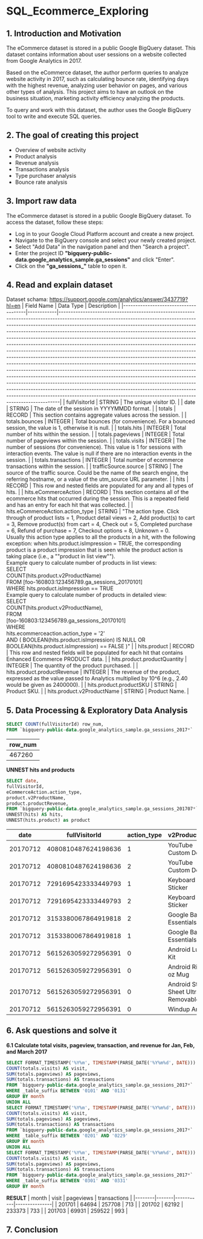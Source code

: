 # SQL_Ecommerce_Exploring

## 1. Introduction and Motivation
The eCommerce dataset is stored in a public Google BigQuery dataset. This dataset contains information about user sessions on a website collected from Google Analytics in 2017.

Based on the eCommerce dataset, the author perform queries to analyze website activity in 2017, such as calculating bounce rate, identifying days with the highest revenue, analyzing user behavior on pages, and various other types of analysis. This project aims to have an outlook on the business situation, marketing activity efficiency analyzing the products.

To query and work with this dataset, the author uses the Google BigQuery tool to write and execute SQL queries.
## 2. The goal of creating this project
- Overview of website activity
- Product analysis
- Revenue analysis
- Transactions analysis
- Type purchaser analysis
- Bounce rate analysis
## 3. Import raw data
The eCommerce dataset is stored in a public Google BigQuery dataset. To access the dataset, follow these steps:
- Log in to your Google Cloud Platform account and create a new project.
- Navigate to the BigQuery console and select your newly created project.
- Select "Add Data" in the navigation panel and then "Search a project".
- Enter the project ID **"bigquery-public-data.google_analytics_sample.ga_sessions"** and click "Enter".
- Click on the **"ga_sessions_"** table to open it.
## 4. Read and explain dataset
Dataset schama: https://support.google.com/analytics/answer/3437719?hl=en
| Field Name                           | Data Type  | Description                                                                                                                                                                                                                                                                                                                                                                                                                                                                                                                                                                                                                                                                                                                                                                                                                                                                                                                                                                                                                                                                                                                        |
|--------------------------------------|------------|------------------------------------------------------------------------------------------------------------------------------------------------------------------------------------------------------------------------------------------------------------------------------------------------------------------------------------------------------------------------------------------------------------------------------------------------------------------------------------------------------------------------------------------------------------------------------------------------------------------------------------------------------------------------------------------------------------------------------------------------------------------------------------------------------------------------------------------------------------------------------------------------------------------------------------------------------------------------------------------------------------------------------------------------------------------------------------------------------------------------------------|
| fullVisitorId                        | STRING     | The unique visitor ID\.                                                                                                                                                                                                                                                                                                                                                                                                                                                                                                                                                                                                                                                                                                                                                                                                                                                                                                                                                                                                                                                                                                            |
| date                                 | STRING     | The date of the session in YYYYMMDD format\.                                                                                                                                                                                                                                                                                                                                                                                                                                                                                                                                                                                                                                                                                                                                                                                                                                                                                                                                                                                                                                                                                       |
| totals                               | RECORD     | This section contains aggregate values across the session\.                                                                                                                                                                                                                                                                                                                                                                                                                                                                                                                                                                                                                                                                                                                                                                                                                                                                                                                                                                                                                                                                        |
| totals\.bounces                      | INTEGER    | Total bounces \(for convenience\)\. For a bounced session, the value is 1, otherwise it is null\.                                                                                                                                                                                                                                                                                                                                                                                                                                                                                                                                                                                                                                                                                                                                                                                                                                                                                                                                                                                                                                  |
| totals\.hits                         | INTEGER    | Total number of hits within the session\.                                                                                                                                                                                                                                                                                                                                                                                                                                                                                                                                                                                                                                                                                                                                                                                                                                                                                                                                                                                                                                                                                          |
| totals\.pageviews                    | INTEGER    | Total number of pageviews within the session\.                                                                                                                                                                                                                                                                                                                                                                                                                                                                                                                                                                                                                                                                                                                                                                                                                                                                                                                                                                                                                                                                                     |
| totals\.visits                       | INTEGER    | The number of sessions \(for convenience\)\. This value is 1 for sessions with interaction events\. The value is null if there are no interaction events in the session\.                                                                                                                                                                                                                                                                                                                                                                                                                                                                                                                                                                                                                                                                                                                                                                                                                                                                                                                                                          |
| totals\.transactions                 | INTEGER    | Total number of ecommerce transactions within the session\.                                                                                                                                                                                                                                                                                                                                                                                                                                                                                                                                                                                                                                                                                                                                                                                                                                                                                                                                                                                                                                                                        |
| trafficSource\.source                | STRING     | The source of the traffic source\. Could be the name of the search engine, the referring hostname, or a value of the utm\_source URL parameter\.                                                                                                                                                                                                                                                                                                                                                                                                                                                                                                                                                                                                                                                                                                                                                                                                                                                                                                                                                                                   |
| hits                                 | RECORD     | This row and nested fields are populated for any and all types of hits\.                                                                                                                                                                                                                                                                                                                                                                                                                                                                                                                                                                                                                                                                                                                                                                                                                                                                                                                                                                                                                                                           |
| hits\.eCommerceAction                | RECORD     | This section contains all of the ecommerce hits that occurred during the session\. This is a repeated field and has an entry for each hit that was collected\.                                                                                                                                                                                                                                                                                                                                                                                                                                                                                                                                                                                                                                                                                                                                                                                                                                                                                                                                                                     |
| hits\.eCommerceAction\.action\_type  | STRING     | "The action type\. Click through of product lists = 1, Product detail views = 2, Add product\(s\) to cart = 3, Remove product\(s\) from cart = 4, Check out = 5, Completed purchase = 6, Refund of purchase = 7, Checkout options = 8, Unknown = 0\.<br>Usually this action type applies to all the products in a hit, with the following exception: when hits\.product\.isImpression = TRUE, the corresponding product is a product impression that is seen while the product action is taking place \(i\.e\., a ""product in list view""\)\.<br>Example query to calculate number of products in list views:<br>SELECT<br>COUNT\(hits\.product\.v2ProductName\)<br>FROM \[foo\-160803:123456789\.ga\_sessions\_20170101\]<br>WHERE hits\.product\.isImpression == TRUE<br>Example query to calculate number of products in detailed view:<br>SELECT<br>COUNT\(hits\.product\.v2ProductName\),<br>FROM<br>\[foo\-160803:123456789\.ga\_sessions\_20170101\]<br>WHERE<br>hits\.ecommerceaction\.action\_type = '2'<br>AND \( BOOLEAN\(hits\.product\.isImpression\) IS NULL OR BOOLEAN\(hits\.product\.isImpression\) == FALSE \)" |
| hits\.product                        | RECORD     | This row and nested fields will be populated for each hit that contains Enhanced Ecommerce PRODUCT data\.                                                                                                                                                                                                                                                                                                                                                                                                                                                                                                                                                                                                                                                                                                                                                                                                                                                                                                                                                                                                                          |
| hits\.product\.productQuantity       | INTEGER    | The quantity of the product purchased\.                                                                                                                                                                                                                                                                                                                                                                                                                                                                                                                                                                                                                                                                                                                                                                                                                                                                                                                                                                                                                                                                                            |
| hits\.product\.productRevenue        | INTEGER    | The revenue of the product, expressed as the value passed to Analytics multiplied by 10^6 \(e\.g\., 2\.40 would be given as 2400000\)\.                                                                                                                                                                                                                                                                                                                                                                                                                                                                                                                                                                                                                                                                                                                                                                                                                                                                                                                                                                                            |
| hits\.product\.productSKU            | STRING     | Product SKU\.                                                                                                                                                                                                                                                                                                                                                                                                                                                                                                                                                                                                                                                                                                                                                                                                                                                                                                                                                                                                                                                                                                                      |
| hits\.product\.v2ProductName         | STRING     | Product Name\.                                                                                                                                                                                                                                                                                                                                                                                                                                                                                                                                                                                                                                                                                                                                                                                                                                                                                                                                                                                                                                                                                                                     |
## 5. Data Processing & Exploratory Data Analysis
~~~~sql
SELECT COUNT(fullVisitorId) row_num,
FROM `bigquery-public-data.google_analytics_sample.ga_sessions_2017*`
~~~~
| row\_num |
|----------|
| 467260   |

**UNNEST hits and products**
~~~~sql
SELECT date, 
fullVisitorId,
eCommerceAction.action_type,
product.v2ProductName,
product.productRevenue,
FROM `bigquery-public-data.google_analytics_sample.ga_sessions_201707*`,
UNNEST(hits) AS hits,
UNNEST(hits.product) as product
~~~~

| date     | fullVisitorId       | action_type | v2ProductName                         | productRevenue |
|----------|---------------------|-------------|---------------------------------------|----------------|
| 20170712 | 4080810487624198636 | 1           | YouTube Custom Decals                 |                |
| 20170712 | 4080810487624198636 | 2           | YouTube Custom Decals                 |                |
| 20170712 | 7291695423333449793 | 1           | Keyboard DOT Sticker                  |                |
| 20170712 | 7291695423333449793 | 2           | Keyboard DOT Sticker                  |                |
| 20170712 | 3153380067864919818 | 2           | Google Baby Essentials Set            |                |
| 20170712 | 3153380067864919818 | 1           | Google Baby Essentials Set            |                |
| 20170712 | 5615263059272956391 | 0           | Android Lunch Kit                     |                |
| 20170712 | 5615263059272956391 | 0           | Android Rise 14 oz Mug                |                |
| 20170712 | 5615263059272956391 | 0           | Android Sticker Sheet Ultra Removable |                |
| 20170712 | 5615263059272956391 | 0           | Windup Android                        |                |
## 6. Ask questions and solve it
**6.1 Calculate total visits, pageview, transaction, and revenue for Jan, Feb, and March 2017**
~~~~sql
SELECT FORMAT_TIMESTAMP('%Y%m', TIMESTAMP(PARSE_DATE('%Y%m%d', DATE))) AS month,
COUNT(totals.visits) AS visit,
SUM(totals.pageviews) AS pageviews,
SUM(totals.transactions) AS transactions
FROM `bigquery-public-data.google_analytics_sample.ga_sessions_2017*` 
WHERE _table_suffix BETWEEN '0101' AND '0131'
GROUP BY month
UNION ALL
SELECT FORMAT_TIMESTAMP('%Y%m', TIMESTAMP(PARSE_DATE('%Y%m%d', DATE))) AS month,
COUNT(totals.visits) AS visit,
SUM(totals.pageviews) AS pageviews,
SUM(totals.transactions) AS transactions
FROM `bigquery-public-data.google_analytics_sample.ga_sessions_2017*` 
WHERE _table_suffix BETWEEN '0201' AND '0229'
GROUP BY month
UNION ALL
SELECT FORMAT_TIMESTAMP('%Y%m', TIMESTAMP(PARSE_DATE('%Y%m%d', DATE))) AS month,
COUNT(totals.visits) AS visit,
SUM(totals.pageviews) AS pageviews,
SUM(totals.transactions) AS transactions
FROM `bigquery-public-data.google_analytics_sample.ga_sessions_2017*` 
WHERE _table_suffix BETWEEN '0301' AND '0331'
GROUP BY month
~~~~
**RESULT**
| month  | visit | pageviews | transactions  |
|--------|-------|-----------|---------------|
| 201701 | 64694 | 257708    | 713           |
| 201702 | 62192 | 233373    | 733           |
| 201703 | 69931 | 259522    | 993           |
## 7. Conclusion
